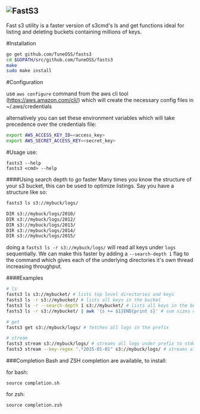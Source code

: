 ![FastS3](http://i.imgur.com/A42azaA.png)
---

Fast s3 utility is a faster version of s3cmd's ls and get functions ideal for listing and deleting buckets containing millions of keys.

#Installation

```bash
go get github.com/TuneOSS/fasts3
cd $GOPATH/src/github.com/TuneOSS/fasts3
make
sudo make install
```

#Configuration

use `aws configure` command from the aws cli tool (https://aws.amazon.com/cli/) which will create the necessary config files in ~/.aws/credentials

alternatively you can set these environment variables which will take precedence over the credentials file:
```bash
export AWS_ACCESS_KEY_ID=<access_key>
export AWS_SECRET_ACCESS_KEY=<secret_key>
```

#Usage
use:
```
fasts3 --help
fasts3 <cmd> --help
```
####Using search depth to *go* faster
Many times you know the structure of your s3 bucket, this can be used to optimize listings. Say you have a structure like so:
```bash
fasts3 ls s3://mybuck/logs/

DIR s3://mybuck/logs/2010/
DIR s3://mybuck/logs/2012/
DIR s3://mybuck/logs/2013/
DIR s3://mybuck/logs/2014/
DIR s3://mybuck/logs/2015/
```

doing a `fasts3 ls -r s3://mybuck/logs/` will read all keys under `logs` sequentially. We can make this faster by adding a `--search-depth 1` flag to the command which gives each of the underlying directories it's own thread increasing throughput.

####Examples
```bash
# ls
fasts3 ls s3://mybucket/ # lists top level directories and keys
fasts3 ls -r s3://mybucket/ # lists all keys in the bucket
fasts3 ls -r --search-depth 1 s3://mybucket/ # lists all keys in the bucket using the directories 1 level down to thread
fasts3 ls -r s3://mybucket/ | awk '{s += $1}END{print s}' # sum sizes of all objects in the bucket

# get
fasts3 get s3://mybuck/logs/ # fetches all logs in the prefix

# stream
fasts3 stream s3://mybuck/logs/ # streams all logs under prefix to stdout
fasts3 stream --key-regex ".*2015-01-01" s3://mybuck/logs/ # streams all logs with 2015-01-01 in the key name stdout
```

###Completion
Bash and ZSH completion are available, to install:

for bash:
```
source completion.sh
```

for zsh:
```
source completion.zsh
```

